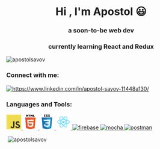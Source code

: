 <h1 align="center">Hi , I'm Apostol 😃</h1>
<h3 align="center">a soon-to-be web dev</h3>

<h3 align="center">currently learning React and Redux</h3>

<p align="left"> <img src="https://komarev.com/ghpvc/?username=apostolsavov&label=Profile%20views&color=0e75b6&style=flat" alt="apostolsavov" /> </p>

<h3 align="left">Connect with me:</h3>
<p align="left">
<a href="https://linkedin.com/in/apostol-savov-11448a130/" target="blank"><img align="center" src="https://cdn.jsdelivr.net/npm/simple-icons@3.0.1/icons/linkedin.svg" alt="https://www.linkedin.com/in/apostol-savov-11448a130/" height="30" width="40" /></a>
</p>

<h3 align="left">Languages and Tools:</h3>
<p align="left">  </a>   <a href="https://developer.mozilla.org/en-US/docs/Web/JavaScript" target="_blank"> <img src="https://raw.githubusercontent.com/devicons/devicon/master/icons/javascript/javascript-original.svg" alt="javascript" width="40" height="40"/> </a> <a href="https://www.w3.org/html/" target="_blank"> <img src="https://raw.githubusercontent.com/devicons/devicon/master/icons/html5/html5-original-wordmark.svg" alt="html5" width="40" height="40"/> </a> <a href="https://www.w3schools.com/css/" target="_blank"> <img src="https://raw.githubusercontent.com/devicons/devicon/master/icons/css3/css3-original-wordmark.svg" alt="css3" width="40" height="40"/> <a href="https://reactjs.org" target="_blank"> <img src="https://raw.githubusercontent.com/github/explore/80688e429a7d4ef2fca1e82350fe8e3517d3494d/topics/react/react.png" alt="react" width="40" height="40"/> </a> <a href="https://firebase.google.com/" target="_blank"> <img src="https://www.vectorlogo.zone/logos/firebase/firebase-icon.svg" alt="firebase" width="40" height="40"/> </a> <a href="https://mochajs.org" target="_blank"> <img src="https://www.vectorlogo.zone/logos/mochajs/mochajs-icon.svg" alt="mocha" width="40" height="40"/> </a> <a href="https://postman.com" target="_blank"> <img src="https://www.vectorlogo.zone/logos/getpostman/getpostman-icon.svg" alt="postman" width="40" height="40"/> </a> </p>

<p>&nbsp;<img align="center" src="https://github-readme-stats.vercel.app/api?username=apostolsavov&show_icons=true&locale=en" alt="apostolsavov" /></p>
